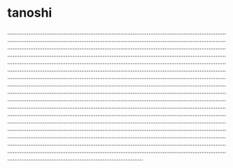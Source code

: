 # tanoshi
.........................................................................................................................................................................................................................................................................................................................................................................................................................................................................................................................................................................................................................................................................................................................................................................................................................................................................................................................................................................................................................................................................................................................................................................................................................................................................................................................................................................................................................................................................................................................................................................................................................................................................................................................................................................................................................................................................................................................................................................................................................................................................................................................................................................................................................................................................